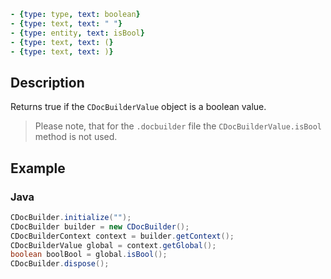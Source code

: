 ```yml signature
- {type: type, text: boolean}
- {type: text, text: " "}
- {type: entity, text: isBool}
- {type: text, text: (}
- {type: text, text: )}
```

## Description

Returns true if the `CDocBuilderValue` object is a boolean value.

> Please note, that for the `.docbuilder` file the `CDocBuilderValue.isBool` method is not used.

## Example

### Java

``` java
CDocBuilder.initialize("");
CDocBuilder builder = new CDocBuilder();
CDocBuilderContext context = builder.getContext();
CDocBuilderValue global = context.getGlobal();
boolean boolBool = global.isBool();
CDocBuilder.dispose();
```
